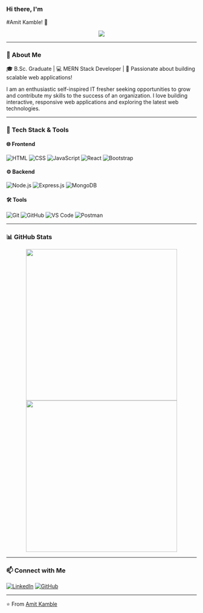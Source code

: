 ### Hi there, I'm 
#Amit Kamble! 👋

<p align="center">
  <img src="https://readme-typing-svg.herokuapp.com?font=Fira+Code&duration=4000&pause=1000&color=F7A500&center=true&vCenter=true&width=500&lines=MERN+Stack+Developer;Passionate+about+Tech;Building+Scalable+Web+Applications!"/>
</p>

---

### 🚀 About Me

🎓 B.Sc. Graduate | 💻 MERN Stack Developer | 🌟 Passionate about building scalable web applications! 

I am an enthusiastic self-inspired IT fresher seeking opportunities to grow and contribute my skills to the success of an organization. I love building interactive, responsive web applications and exploring the latest web technologies.

---

### 🔧 Tech Stack & Tools

#### 🌐 Frontend
![HTML](https://img.shields.io/badge/HTML5-E34F26?style=for-the-badge&logo=html5&logoColor=white)
![CSS](https://img.shields.io/badge/CSS3-1572B6?style=for-the-badge&logo=css3&logoColor=white)
![JavaScript](https://img.shields.io/badge/JavaScript-F7DF1E?style=for-the-badge&logo=javascript&logoColor=black)
![React](https://img.shields.io/badge/React-20232A?style=for-the-badge&logo=react&logoColor=61DAFB)
![Bootstrap](https://img.shields.io/badge/Bootstrap-563D7C?style=for-the-badge&logo=bootstrap&logoColor=white)

#### ⚙️ Backend
![Node.js](https://img.shields.io/badge/Node.js-43853D?style=for-the-badge&logo=node.js&logoColor=white)
![Express.js](https://img.shields.io/badge/Express.js-000000?style=for-the-badge&logo=express&logoColor=white)
![MongoDB](https://img.shields.io/badge/MongoDB-4EA94B?style=for-the-badge&logo=mongodb&logoColor=white)

#### 🛠 Tools
![Git](https://img.shields.io/badge/Git-F05032?style=for-the-badge&logo=git&logoColor=white)
![GitHub](https://img.shields.io/badge/GitHub-181717?style=for-the-badge&logo=github&logoColor=white)
![VS Code](https://img.shields.io/badge/VS%20Code-007ACC?style=for-the-badge&logo=visual-studio-code&logoColor=white)
![Postman](https://img.shields.io/badge/Postman-FF6C37?style=for-the-badge&logo=postman&logoColor=white)

---

### 📊 GitHub Stats

<p align="center">
  <img src="https://github-readme-stats.vercel.app/api?username=Amitkamble20&show_icons=true&theme=radical" width="400px"/>
  <img src="https://github-readme-streak-stats.herokuapp.com/?user=Amitkamble20&theme=radical" width="400px"/>
</p>

---

### 📫 Connect with Me

[![LinkedIn](https://img.shields.io/badge/LinkedIn-0A66C2?style=for-the-badge&logo=linkedin&logoColor=white)](https://www.linkedin.com/in/amit-s-kamble-416260260)
[![GitHub](https://img.shields.io/badge/GitHub-181717?style=for-the-badge&logo=github&logoColor=white)](https://github.com/Amitkamble20)

---

⭐️ From [Amit Kamble](https://github.com/Amitkamble20)

